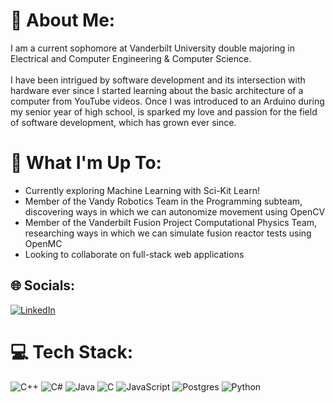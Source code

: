 # 💫 About Me:
I am a current sophomore at Vanderbilt University double majoring in Electrical and Computer Engineering & Computer Science.<br><br>I have been intrigued by software development and its intersection with hardware ever since I started learning about the basic architecture of a computer from YouTube videos. Once I was introduced to an Arduino during my senior year of high school, is sparked my love and passion for the field of software development, which has grown ever since.<br>

# 🚀 What I'm Up To:
- Currently exploring Machine Learning with Sci-Kit Learn!
- Member of the Vandy Robotics Team in the Programming subteam, discovering ways in which we can autonomize movement using OpenCV
- Member of the Vanderbilt Fusion Project Computational Physics Team, researching ways in which we can simulate fusion reactor tests using OpenMC
- Looking to collaborate on full-stack web applications<br>
## 🌐 Socials:
[![LinkedIn](https://img.shields.io/badge/LinkedIn-%230077B5.svg?logo=linkedin&logoColor=white)](https://linkedin.com/in/https://www.linkedin.com/in/colinstrout-294237296/) 

# 💻 Tech Stack:
![C++](https://img.shields.io/badge/c++-%2300599C.svg?style=for-the-badge&logo=c%2B%2B&logoColor=white) ![C#](https://img.shields.io/badge/c%23-%23239120.svg?style=for-the-badge&logo=csharp&logoColor=white) ![Java](https://img.shields.io/badge/java-%23ED8B00.svg?style=for-the-badge&logo=openjdk&logoColor=white) ![C](https://img.shields.io/badge/c-%2300599C.svg?style=for-the-badge&logo=c&logoColor=white) ![JavaScript](https://img.shields.io/badge/javascript-%23323330.svg?style=for-the-badge&logo=javascript&logoColor=%23F7DF1E) ![Postgres](https://img.shields.io/badge/postgres-%23316192.svg?style=for-the-badge&logo=postgresql&logoColor=white) ![Python](https://img.shields.io/badge/python-3670A0?style=for-the-badge&logo=python&logoColor=ffdd54)

